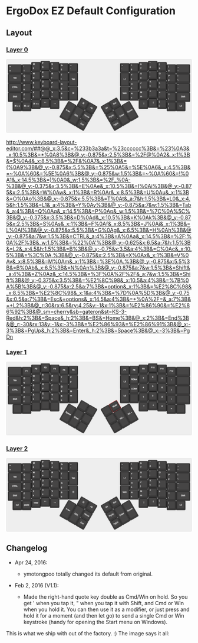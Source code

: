 # ErgoDox EZ Default Configuration
## Layout

### [Layer 0](http://goo.gl/qteHWJ)
![Layer 0](keyboard-layout-L0.png)

http://www.keyboard-layout-editor.com/##@@_x:3.5&c=%233b3a3a&t=%23cccccc%3B&=%23%0A3&_x:10.5%3B&=*%0A8%3B&@_y:-0.875&x:2.5%3B&=%2F@%0A2&_x:1%3B&=$%0A4&_x:8.5%3B&=%2F&%0A7&_x:1%3B&=(%0A9%3B&@_y:-0.875&x:5.5%3B&=%25%0A5&=%5E%0A6&_x:4.5%3B&=~%0A%60&=%5E%0A6%3B&@_y:-0.875&w:1.5%3B&=~%0A%60&=!%0A1&_x:14.5%3B&=)%0A0&_w:1.5%3B&=%2F_%0A-%3B&@_y:-0.375&x:3.5%3B&=E%0Ae&_x:10.5%3B&=I%0Ai%3B&@_y:-0.875&x:2.5%3B&=W%0Aw&_x:1%3B&=R%0Ar&_x:8.5%3B&=U%0Au&_x:1%3B&=O%0Ao%3B&@_y:-0.875&x:5.5%3B&=T%0At&_a:7&h:1.5%3B&=L0&_x:4.5&h:1.5%3B&=L1&_a:4%3B&=Y%0Ay%3B&@_y:-0.875&a:7&w:1.5%3B&=Tab&_a:4%3B&=Q%0Aq&_x:14.5%3B&=P%0Ap&_w:1.5%3B&=%7C%0A%5C%3B&@_y:-0.375&x:3.5%3B&=D%0Ad&_x:10.5%3B&=K%0Ak%3B&@_y:-0.875&x:2.5%3B&=S%0As&_x:1%3B&=F%0Af&_x:8.5%3B&=J%0Aj&_x:1%3B&=L%0Al%3B&@_y:-0.875&x:5.5%3B&=G%0Ag&_x:6.5%3B&=H%0Ah%3B&@_y:-0.875&a:7&w:1.5%3B&=CTRL&_a:4%3B&=A%0Aa&_x:14.5%3B&=%2F:%0A%2F%3B&_w:1.5%3B&=%22%0A'%3B&@_y:-0.625&x:6.5&a:7&h:1.5%3B&=L2&_x:4.5&h:1.5%3B&=B%3B&@_y:-0.75&x:3.5&a:4%3B&=C%0Ac&_x:10.5%3B&=%3C%0A,%3B&@_y:-0.875&x:2.5%3B&=X%0Ax&_x:1%3B&=V%0Av&_x:8.5%3B&=M%0Am&_x:1%3B&=%3E%0A.%3B&@_y:-0.875&x:5.5%3B&=B%0Ab&_x:6.5%3B&=N%0An%3B&@_y:-0.875&a:7&w:1.5%3B&=Shift&_a:4%3B&=Z%0Az&_x:14.5%3B&=%3F%0A%2F%2F&_a:7&w:1.5%3B&=Shift%3B&@_y:-0.375&x:3.5%3B&=%E2%8C%98&_x:10.5&a:4%3B&=%7B%0A%5B%3B&@_y:-0.875&x:2.5&a:7%3B&=option&_x:1%3B&=%E2%8C%98&_x:8.5%3B&=%E2%8C%98&_x:1&a:4%3B&=%7D%0A%5D%3B&@_y:-0.75&x:0.5&a:7%3B&=Esc&=options&_x:14.5&a:4%3B&=+%0A%2F=&_a:7%3B&=+L2%3B&@_r:30&rx:6.5&ry:4.25&y:-1&x:1%3B&=%E2%86%90&=%E2%86%92%3B&@_sm=cherry&sb=gateron&st=KS-3-Red&h:2%3B&=Space&_h:2%3B&=BS&=Home%3B&@_x:2%3B&=End%3B&@_r:-30&rx:13&y:-1&x:-3%3B&=%E2%86%93&=%E2%86%91%3B&@_x:-3%3B&=PgUp&_h:2%3B&=Enter&_h:2%3B&=Space%3B&@_x:-3%3B&=PgDn

### [Layer 1](http://goo.gl/tBx58O)
![Layer 1](keyboard-layout-L1.png)

### [Layer 2](http://goo.gl/glWmrM)
![Layer 2](keyboard-layout-L2.png)

## Changelog

* Apr 24, 2016:
  * ymotongpoo totally changed its default from original.

* Feb 2, 2016 (V1.1): 
  * Made the right-hand quote key double as Cmd/Win on hold. So you get ' when you tap it, " when you tap it with Shift, and Cmd or Win when you hold it. You can then use it as a modifier, or just press and hold it for a moment (and then let go) to send a single Cmd or Win keystroke (handy for opening the Start menu on Windows).

This is what we ship with out of the factory. :) The image says it all:


